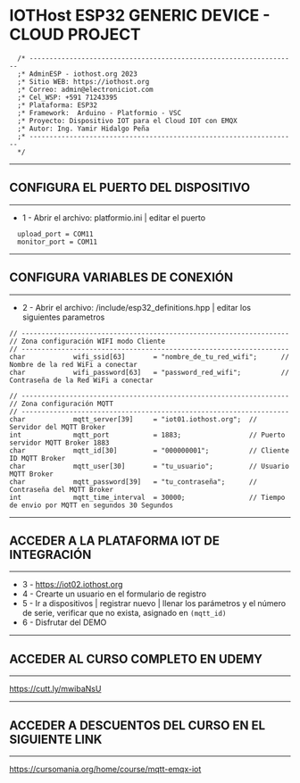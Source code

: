 # IOTHost ESP32 GENERIC DEVICE - CLOUD PROJECT
```tsx
  /* -------------------------------------------------------------------
  ;* AdminESP - iothost.org 2023
  ;* Sitio WEB: https://iothost.org
  ;* Correo: admin@electroniciot.com
  ;* Cel_WSP: +591 71243395
  ;* Plataforma: ESP32
  ;* Framework:  Arduino - Platformio - VSC
  ;* Proyecto: Dispositivo IOT para el Cloud IOT con EMQX
  ;* Autor: Ing. Yamir Hidalgo Peña
  ;* -------------------------------------------------------------------
  */
```
*********
## CONFIGURA EL PUERTO DEL DISPOSITIVO
*********

* 1 - Abrir el archivo: platformio.ini | editar el puerto
```tsx
  upload_port = COM11
  monitor_port = COM11
```
*********
## CONFIGURA VARIABLES DE CONEXIÓN
*********
* 2 - Abrir el archivo: /include/esp32_definitions.hpp | editar los siguientes parametros
```tsx
// -------------------------------------------------------------------
// Zona configuración WIFI modo Cliente
// -------------------------------------------------------------------
char            wifi_ssid[63]       = "nombre_de_tu_red_wifi";      // Nombre de la red WiFi a conectar                
char            wifi_password[63]   = "password_red_wifi";          // Contraseña de la Red WiFi a conectar
```
```tsx
// -------------------------------------------------------------------
// Zona configuración MQTT 
// ------------------------------------------------------------------- 
char            mqtt_server[39]     = "iot01.iothost.org";  // Servidor del MQTT Broker
int             mqtt_port           = 1883;                 // Puerto servidor MQTT Broker 1883
char            mqtt_id[30]         = "000000001";          // Cliente ID MQTT Broker       
char            mqtt_user[30]       = "tu_usuario";         // Usuario MQTT Broker 
char            mqtt_password[39]   = "tu_contraseña";      // Contraseña del MQTT Broker
int             mqtt_time_interval  = 30000;                // Tiempo de envio por MQTT en segundos 30 Segundos
```
*********
## ACCEDER A LA PLATAFORMA IOT DE INTEGRACIÓN
*********
* 3 - https://iot02.iothost.org
* 4 - Crearte un usuario en el formulario de registro
* 5 - Ir a dispositivos | registrar nuevo | llenar los parámetros y el número de serie, verificar que no exista, asignado en ``(mqtt_id)``
* 6 - Disfrutar del DEMO
*********
## ACCEDER AL CURSO COMPLETO EN UDEMY
*********
https://cutt.ly/mwibaNsU
*********
## ACCEDER A DESCUENTOS DEL CURSO EN EL SIGUIENTE LINK
*********
https://cursomania.org/home/course/mqtt-emqx-iot